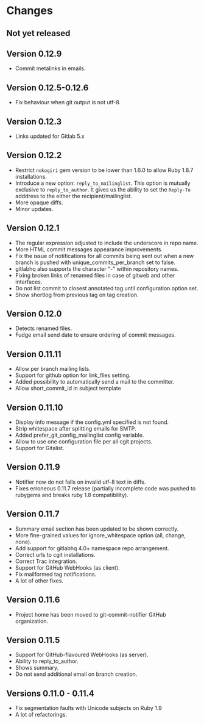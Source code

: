 # Changes

## Not yet released

## Version 0.12.9

* Commit metalinks in emails.

## Version 0.12.5-0.12.6

* Fix behaviour when git output is not utf-8.

## Version 0.12.3

* Links updated for Gitlab 5.x

## Version 0.12.2

* Restrict `nokogiri` gem version to be lower than 1.6.0 to allow Ruby 1.8.7 installations.
* Introduce a new option: `reply_to_mailinglist`. This option is mutually
exclusive to `reply_to_author`. It gives us the ability to set the
`Reply-To` adddress to the either the recipient/mailinglist.
* More opaque diffs.
* Minor updates.

## Version 0.12.1

* The regular expression adjusted to include the underscore in repo name.
* More HTML commit messages appearance improvements.
* Fix the issue of notifications for all commits being sent out when a
  new branch is pushed with unique_commits_per_branch set to false.
* gitlabhq also supports the character "-" within repository names.
* Fixing broken links of renamed files in case of gitweb and other interfaces.
* Do not list commit to closest annotated tag until configuration option set.
* Show shortlog from previous tag on tag creation.

## Version 0.12.0

* Detects renamed files.
* Fudge email send date to ensure ordering of commit messages.

## Version 0.11.11

* Allow per branch mailing lists.
* Support for github option for link_files setting.
* Added possibility to automatically send a mail to the committer.
* Allow short_commit_id in subject template

## Version 0.11.10

* Display info message if the config.yml specified is not found.
* Strip whitespace after splitting emails for SMTP.
* Added prefer_git_config_mailinglist config variable.
* Allow to use one configuration file per all cgit projects.
* Support for Gitalist.

## Version 0.11.9

* Notifier now do not falls on invalid utf-8 text in diffs.
* Fixes erroneous 0.11.7 release (partially incomplete code was pushed to rubygems and breaks ruby 1.8 compatibility).

## Version 0.11.7

* Summary email section has been updated to be shown correctly.
* More fine-grained values for ignore_whitespace option (all, change, none).
* Add support for gitlabhq 4.0+ namespace repo arrangement.
* Correct urls to cgit installations.
* Correct Trac integration.
* Support for GitHub WebHooks (as client).
* Fix mailformed tag notifications.
* A lot of other fixes.

## Version 0.11.6

* Project home has been moved to git-commit-notifier GitHub organization.

## Version 0.11.5

* Support for GitHub-flavoured WebHooks (as server).
* Ability to reply_to_author.
* Shows summary.
* Do not send additional email on branch creation.

## Versions 0.11.0 - 0.11.4

* Fix segmentation faults with Unicode subjects on Ruby 1.9
* A lot of refactorings.

